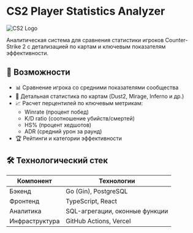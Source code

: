 # CS2 Player Statistics Analyzer

![CS2 Logo](https://upload.wikimedia.org/wikipedia/commons/thumb/6/6e/Counter-Strike_2_logo.svg/1200px-Counter-Strike_2_logo.svg.png)

Аналитическая система для сравнения статистики игроков Counter-Strike 2 с детализацией по картам и ключевым показателям эффективности.

## 🚀 Возможности

- 📊 Сравнение игрока со средними показателями сообщества
- 🎯 Детальная статистика по картам (Dust2, Mirage, Inferno и др.)
- 📈 Расчет перцентилей по ключевым метрикам:
  - Winrate (процент побед)
  - K/D ratio (соотношение убийств/смертей)
  - HS% (процент хедшотов)
  - ADR (средний урон за раунд)
- 🏆 Рейтинги и категории эффективности

## 🛠 Технологический стек

| Компонент       | Технологии                     |
|----------------|-------------------------------|
| Бэкенд         | Go (Gin), PostgreSQL          |
| Фронтенд       | TypeScript, React             |
| Аналитика      | SQL-агрегации, оконные функции|
| Инфраструктура | GitHub Actions, Vercel        |
